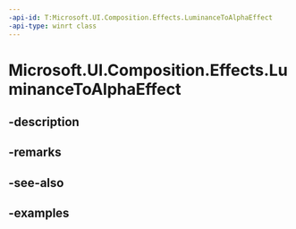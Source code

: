 ```yaml
---
-api-id: T:Microsoft.UI.Composition.Effects.LuminanceToAlphaEffect
-api-type: winrt class
---
```


# Microsoft.UI.Composition.Effects.LuminanceToAlphaEffect

<!--
public sealed class LuminanceToAlphaEffect : Windows.Graphics.Effects.IGraphicsEffect
-->


## -description

## -remarks

## -see-also

## -examples


